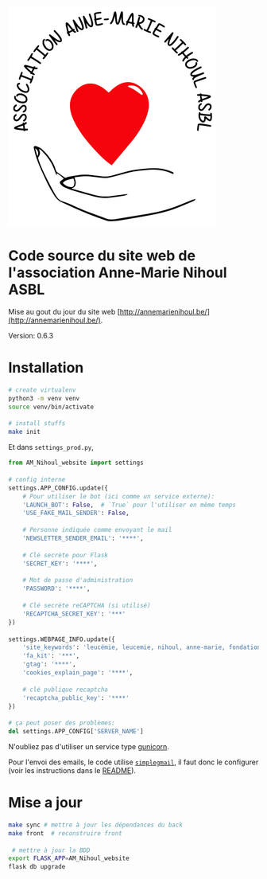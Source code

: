 ![](./AM_Nihoul_website/assets/images/logo.svg)

# Code source du site web de l'association Anne-Marie Nihoul ASBL

Mise au gout du jour du site web [http://annemarienihoul.be/](http://annemarienihoul.be/).

Version: 0.6.3

# Installation

```bash
# create virtualenv
python3 -m venv venv
source venv/bin/activate

# install stuffs
make init
```

Et dans `settings_prod.py`,

```python
from AM_Nihoul_website import settings

# config interne
settings.APP_CONFIG.update({
    # Pour utiliser le bot (ici comme un service externe):
    'LAUNCH_BOT': False,  # `True` pour l'utiliser en même temps 
    'USE_FAKE_MAIL_SENDER': False,
    
    # Personne indiquée comme envoyant le mail
    'NEWSLETTER_SENDER_EMAIL': '****',
    
    # Clé secrète pour Flask
    'SECRET_KEY': '****',
    
    # Mot de passe d'administration
    'PASSWORD': '****',
    
    # Clé secrète reCAPTCHA (si utilisé)
    'RECAPTCHA_SECRET_KEY': '***'
})

settings.WEBPAGE_INFO.update({
    'site_keywords': 'leucémie, leucemie, nihoul, anne-marie, fondation, cancer, moelle osseuse, hla, malades, aide, aides',
    'fa_kit': '***',
    'gtag': '****',
    'cookies_explain_page': '****',
    
    # clé publique recaptcha
    'recaptcha_public_key': '****'
})

# ça peut poser des problèmes:
del settings.APP_CONFIG['SERVER_NAME']
```

N'oubliez pas d'utiliser un service type [gunicorn](https://gunicorn.org/).

Pour l'envoi des emails, le code utilise [`simplegmail`](https://github.com/jeremyephron/simplegmail), il faut donc le configurer (voir les instructions dans le [README](https://github.com/jeremyephron/simplegmail#getting-started)).

# Mise a jour

```bash
make sync # mettre à jour les dépendances du back
make front  # reconstruire front

 # mettre à jour la BDD
export FLASK_APP=AM_Nihoul_website
flask db upgrade 
```
